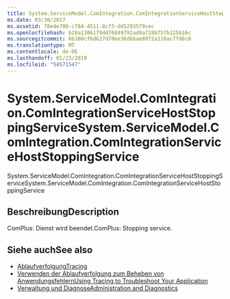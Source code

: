 ```yaml
---
title: System.ServiceModel.ComIntegration.ComIntegrationServiceHostStoppingService
ms.date: 03/30/2017
ms.assetid: 78e4e780-c784-4511-8cf5-dd5293579cec
ms.openlocfilehash: b28a1306179dd76849792ad8a728b757b125b16c
ms.sourcegitcommit: 6b308cf6d627d78ee36dbbae8972a310ac7fd6c8
ms.translationtype: MT
ms.contentlocale: de-DE
ms.lasthandoff: 01/23/2019
ms.locfileid: "54571547"
---
```

# <a name="systemservicemodelcomintegrationcomintegrationservicehoststoppingservice"></a><span data-ttu-id="16bc6-102">System.ServiceModel.ComIntegration.ComIntegrationServiceHostStoppingService</span><span class="sxs-lookup"><span data-stu-id="16bc6-102">System.ServiceModel.ComIntegration.ComIntegrationServiceHostStoppingService</span></span>
<span data-ttu-id="16bc6-103">System.ServiceModel.ComIntegration.ComIntegrationServiceHostStoppingService</span><span class="sxs-lookup"><span data-stu-id="16bc6-103">System.ServiceModel.ComIntegration.ComIntegrationServiceHostStoppingService</span></span>  
  
## <a name="description"></a><span data-ttu-id="16bc6-104">Beschreibung</span><span class="sxs-lookup"><span data-stu-id="16bc6-104">Description</span></span>  
 <span data-ttu-id="16bc6-105">ComPlus: Dienst wird beendet.</span><span class="sxs-lookup"><span data-stu-id="16bc6-105">ComPlus: Stopping service.</span></span>  
  
## <a name="see-also"></a><span data-ttu-id="16bc6-106">Siehe auch</span><span class="sxs-lookup"><span data-stu-id="16bc6-106">See also</span></span>
- [<span data-ttu-id="16bc6-107">Ablaufverfolgung</span><span class="sxs-lookup"><span data-stu-id="16bc6-107">Tracing</span></span>](../../../../../docs/framework/wcf/diagnostics/tracing/index.md)
- [<span data-ttu-id="16bc6-108">Verwenden der Ablaufverfolgung zum Beheben von Anwendungsfehlern</span><span class="sxs-lookup"><span data-stu-id="16bc6-108">Using Tracing to Troubleshoot Your Application</span></span>](../../../../../docs/framework/wcf/diagnostics/tracing/using-tracing-to-troubleshoot-your-application.md)
- [<span data-ttu-id="16bc6-109">Verwaltung und Diagnose</span><span class="sxs-lookup"><span data-stu-id="16bc6-109">Administration and Diagnostics</span></span>](../../../../../docs/framework/wcf/diagnostics/index.md)
